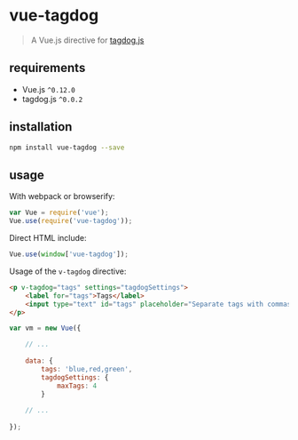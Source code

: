 # vue-tagdog

> A Vue.js directive for [tagdog.js](https://github.com/odiumediae/tagdog.js)

## requirements

* Vue.js `^0.12.0`
* tagdog.js `^0.0.2`

## installation

```bash
npm install vue-tagdog --save
```

## usage

With webpack or browserify:

```javascript
var Vue = require('vue');
Vue.use(require('vue-tagdog'));
```

Direct HTML include:

```javascript
Vue.use(window['vue-tagdog']);
``` 

Usage of the `v-tagdog` directive:

```html
<p v-tagdog="tags" settings="tagdogSettings">
	<label for="tags">Tags</label>
	<input type="text" id="tags" placeholder="Separate tags with commas" />
</p>
```

```javascript
var vm = new Vue({

	// ...
	
	data: {
		tags: 'blue,red,green',
		tagdogSettings: {
			maxTags: 4
		}
		
	// ...
	
});
```

